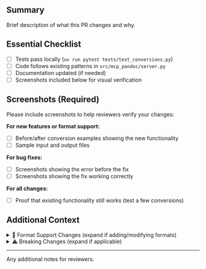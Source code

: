 ## Summary

Brief description of what this PR changes and why.

## Essential Checklist

- [ ] Tests pass locally (`uv run pytest tests/test_conversions.py`)
- [ ] Code follows existing patterns in `src/mcp_pandoc/server.py`
- [ ] Documentation updated (if needed)
- [ ] Screenshots included below for visual verification

## Screenshots (Required)

Please include screenshots to help reviewers verify your changes:

**For new features or format support:**
- [ ] Before/after conversion examples showing the new functionality
- [ ] Sample input and output files

**For bug fixes:**
- [ ] Screenshots showing the error before the fix
- [ ] Screenshots showing the fix working correctly

**For all changes:**
- [ ] Proof that existing functionality still works (test a few conversions)

<!-- Upload screenshots here or link to them -->

## Additional Context

<details>
<summary>🔄 Format Support Changes (expand if adding/modifying formats)</summary>

- [ ] New format added to `SUPPORTED_FORMATS` in server.py
- [ ] Bidirectional conversion testing included
- [ ] Test fixtures added to `tests/fixtures/`
- [ ] Conversion matrix in README.md updated
- [ ] CHEATSHEET.md examples added

</details>

<details>
<summary>⚠️ Breaking Changes (expand if applicable)</summary>

- [ ] Breaking changes clearly documented
- [ ] Migration guide provided (if needed)
- [ ] Version bump considerations noted

</details>

---

Any additional notes for reviewers.
